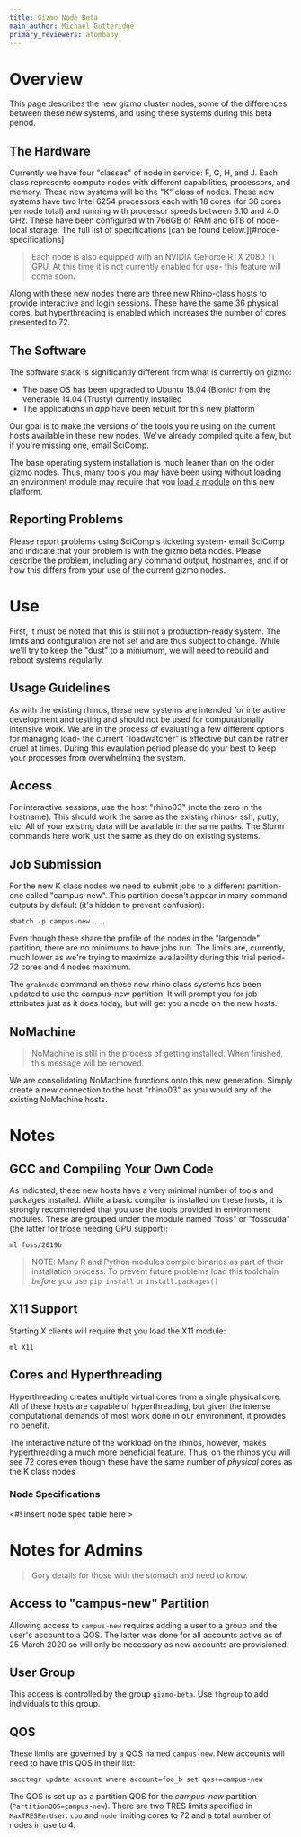 ```yaml
---
title: Gizmo Node Beta
main_author: Michael Gutteridge
primary_reviewers: atombaby
---
```


# Overview

This page describes the new gizmo cluster nodes, some of the differences between these new systems, and using these systems during this beta period.

## The Hardware

Currently we have four "classes" of node in service: F, G, H, and J. Each class represents compute nodes with different capabilities, processors, and memory.  These new systems will be the "K" class of nodes.  These new systems have two Intel 6254 processors each with 18 cores (for 36 cores per node total) and running with processor speeds between 3.10 and 4.0 GHz.  These have been configured with 768GB of RAM and 6TB of node-local storage. The full  list of specifications [can be found below.][#node-specifications]

> Each node is also equipped with an NVIDIA GeForce RTX 2080 Ti GPU.  At this time it is not currently enabled for use- this feature will come soon.

Along with these new nodes there are three new Rhino-class hosts to provide interactive and login sessions. These have the same 36 physical cores, but hyperthreading is enabled which increases the number of cores presented to 72.

## The Software

The software stack is significantly different from what is currently on gizmo:

 - The base OS has been upgraded to Ubuntu 18.04 (Bionic) from the venerable 14.04 (Trusty) currently installed
 - The applications in _app_ have been rebuilt for this new platform

Our goal is to make the versions of the tools you're using on the current hosts available in these new nodes.  We've already compiled quite a few, but if you're missing one, email SciComp.

The base operating system installation is much leaner than on the older gizmo nodes.  Thus, many tools you may have been using without loading an environment module may require that you [load a module](https://sciwiki.fredhutch.org/scicomputing/compute_environments/#environment-modules) on this new platform.

## Reporting Problems

Please report problems using SciComp's ticketing system- email SciComp and indicate that your problem is with the gizmo beta nodes. Please describe the problem, including any command output, hostnames, and if or how this differs from your use of the current gizmo nodes.

# Use

First, it must be noted that this is still not a production-ready system.  The limits and configuration are not set and are thus subject to change.  While we'll try to keep the "dust" to a miniumum, we will need to rebuild and reboot systems regularly.
## Usage Guidelines

As with the existing rhinos, these new systems are intended for interactive
development and testing and should not be used for computationally intensive
work.  We are in the process of evaluating a few different options for managing
load- the current "loadwatcher" is effective but can be rather cruel at times.
During this evaulation period please do your best to keep your processes from
overwhelming the system.

## Access

For interactive sessions, use the host "rhino03" (note the zero in the
hostname).  This should work the same as the existing rhinos- ssh, putty, etc.
All of your existing data will be available in the same paths.  The Slurm
commands here work just the same as they do on existing systems.

## Job Submission

For the new K class nodes we need to submit jobs to a different partition- one
called "campus-new".  This partition doesn't appear in many command outputs by
default (it's hidden to prevent confusion):

    sbatch -p campus-new ...

Even though these share the profile of the nodes in the "largenode" partition,
there are no minimums to have jobs run.  The limits are, currently, much lower
as we're trying to maximize availability during this trial period- 72 cores and
4 nodes maximum.

The `grabnode` command on these new rhino class systems has been updated to use
the campus-new partition.  It will prompt you for job attributes just as it
does today, but will get you a node on the new hosts.

## NoMachine

> NoMachine is still in the process of getting installed.  When finished, this
> message will be removed.

We are consolidating NoMachine functions onto this new generation.  Simply
create a new connection to the host "rhino03" as you would any of the existing
NoMachine hosts.

# Notes

## <a name="local-gcc"></a>GCC and Compiling Your Own Code

As indicated, these new hosts have a very minimal number of tools and packages installed.  While a basic compiler is installed on these hosts, it is strongly recommended that you use the tools provided in environment modules.  These are grouped under the module named "foss" or "fosscuda" (the latter for those needing GPU support):

    ml foss/2019b

> NOTE: Many R and Python modules compile binaries as part of their installation process.  To prevent future problems load this toolchain _before_ you use `pip install` or `install.packages()`

## <a name="x11-support"></a>X11 Support

Starting X clients will require that you load the X11 module:

    ml X11

## <a name="cores-hyperthreading"></a> Cores and Hyperthreading

Hyperthreading creates multiple virtual cores from a single physical core.  All of these hosts are capable of hyperthreading, but given the intense computational demands of most work done in our environment, it provides no benefit.

The interactive nature of the workload on the rhinos, however, makes hyperthreading a much more beneficial feature.  Thus, on the rhinos you will see 72 cores even though these have the same number of _physical_ cores as the K class nodes

### <a name="node-specifications"></a> Node Specifications

<#! insert node spec table here >

# Notes for Admins

> Gory details for those with the stomach and need to know.

## Access to "campus-new" Partition

Allowing access to `campus-new` requires adding a user to a group and the user's account to a QOS.  The latter was done for all accounts active as of 25 March 2020 so will only be necessary as new accounts are provisioned.

## User Group

This access is controlled by the group `gizmo-beta`.  Use `fhgroup` to add individuals to this group.

## QOS

These limits are governed by a QOS named `campus-new`.  New accounts will need to have this QOS in their list:

    sacctmgr update account where account=foo_b set qos+=campus-new

The QOS is set up as a partition QOS for the _campus-new_ partition (`PartitionQOS=campus-new`).  There are two TRES limits specified in `MaxTRESPerUser`: `cpu` and `node` limiting cores to 72 and a total number of nodes in use to 4.
